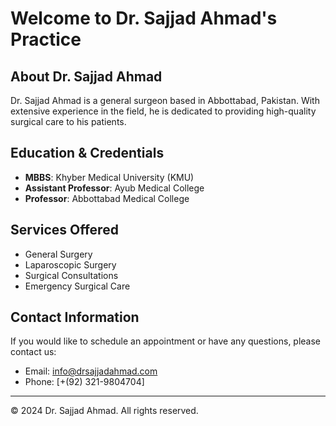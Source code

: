 # Welcome to Dr. Sajjad Ahmad's Practice


## About Dr. Sajjad Ahmad
Dr. Sajjad Ahmad is a general surgeon based in Abbottabad, Pakistan. With extensive experience in the field, he is dedicated to providing high-quality surgical care to his patients.

## Education & Credentials
- **MBBS**: Khyber Medical University (KMU)
- **Assistant Professor**: Ayub Medical College
- **Professor**: Abbottabad Medical College

## Services Offered
- General Surgery
- Laparoscopic Surgery
- Surgical Consultations
- Emergency Surgical Care

## Contact Information
If you would like to schedule an appointment or have any questions, please contact us:
- Email: [info@drsajjadahmad.com](mailto:info@drsajjadahmad.com) <!-- Replace with actual email -->
- Phone: [+(92) 321-9804704] <!-- Replace with actual phone number -->

---

&copy; 2024 Dr. Sajjad Ahmad. All rights reserved.
